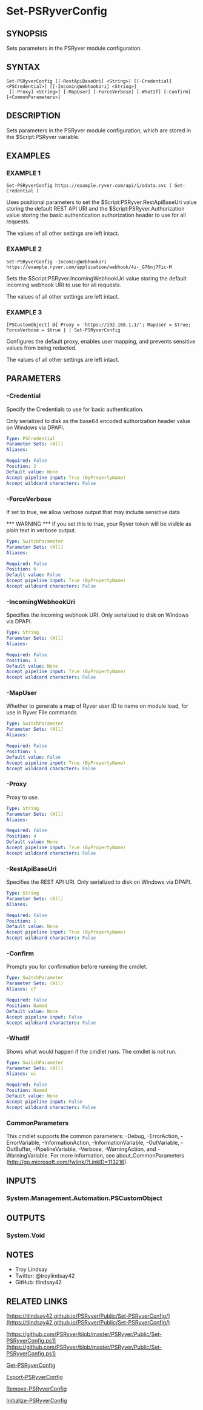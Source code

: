 # Set-PSRyverConfig

## SYNOPSIS
Sets parameters in the PSRyver module configuration.

## SYNTAX

```
Set-PSRyverConfig [[-RestApiBaseUri] <String>] [[-Credential] <PSCredential>] [[-IncomingWebhookUri] <String>]
 [[-Proxy] <String>] [-MapUser] [-ForceVerbose] [-WhatIf] [-Confirm] [<CommonParameters>]
```

## DESCRIPTION
Sets parameters in the PSRyver module configuration, which are stored in the
$Script:PSRyver variable.

## EXAMPLES

### EXAMPLE 1
```
Set-PSRyverConfig https://example.ryver.com/api/1/odata.svc ( Get-Credential )
```

Uses positional parameters to set the $Script:PSRyver.RestApiBaseUri value
storing the default REST API URI and the $Script:PSRyver.Authorization value
storing the basic authentication authorization header to use for all requests.

The values of all other settings are left intact.

### EXAMPLE 2
```
Set-PSRyverConfig -IncomingWebhookUri https://example.ryver.com/application/webhook/4z-_G76nj7Fic-M
```

Sets the $Script:PSRyver.IncomingWebhookUri value storing the default
incoming webhook URI to use for all requests.

The values of all other settings are left intact.

### EXAMPLE 3
```
[PSCustomObject] @{ Proxy = 'https://192.168.1.1/'; MapUser = $true; ForceVerbose = $true } | Set-PSRyverConfig
```

Configures the default proxy, enables user mapping, and prevents sensitive
values from being redacted.

The values of all other settings are left intact.

## PARAMETERS

### -Credential
Specify the Credentials to use for basic authentication.

Only serialized to disk as the base64 encoded authorization header value on
Windows via DPAPI.

```yaml
Type: PSCredential
Parameter Sets: (All)
Aliases:

Required: False
Position: 2
Default value: None
Accept pipeline input: True (ByPropertyName)
Accept wildcard characters: False
```

### -ForceVerbose
If set to true, we allow verbose output that may include sensitive data

*** WARNING ***
If you set this to true, your Ryver token will be visible as plain text in
verbose output.

```yaml
Type: SwitchParameter
Parameter Sets: (All)
Aliases:

Required: False
Position: 6
Default value: False
Accept pipeline input: True (ByPropertyName)
Accept wildcard characters: False
```

### -IncomingWebhookUri
Specifies the incoming webhook URI. 
Only serialized to disk on Windows via DPAPI.

```yaml
Type: String
Parameter Sets: (All)
Aliases:

Required: False
Position: 3
Default value: None
Accept pipeline input: True (ByPropertyName)
Accept wildcard characters: False
```

### -MapUser
Whether to generate a map of Ryver user ID to name on module load, for use in
Ryver File commands

```yaml
Type: SwitchParameter
Parameter Sets: (All)
Aliases:

Required: False
Position: 5
Default value: False
Accept pipeline input: True (ByPropertyName)
Accept wildcard characters: False
```

### -Proxy
Proxy to use.

```yaml
Type: String
Parameter Sets: (All)
Aliases:

Required: False
Position: 4
Default value: None
Accept pipeline input: True (ByPropertyName)
Accept wildcard characters: False
```

### -RestApiBaseUri
Specifies the REST API URI. 
Only serialized to disk on Windows via DPAPI.

```yaml
Type: String
Parameter Sets: (All)
Aliases:

Required: False
Position: 1
Default value: None
Accept pipeline input: True (ByPropertyName)
Accept wildcard characters: False
```

### -Confirm
Prompts you for confirmation before running the cmdlet.

```yaml
Type: SwitchParameter
Parameter Sets: (All)
Aliases: cf

Required: False
Position: Named
Default value: None
Accept pipeline input: False
Accept wildcard characters: False
```

### -WhatIf
Shows what would happen if the cmdlet runs.
The cmdlet is not run.

```yaml
Type: SwitchParameter
Parameter Sets: (All)
Aliases: wi

Required: False
Position: Named
Default value: None
Accept pipeline input: False
Accept wildcard characters: False
```

### CommonParameters
This cmdlet supports the common parameters: -Debug, -ErrorAction, -ErrorVariable, -InformationAction, -InformationVariable, -OutVariable, -OutBuffer, -PipelineVariable, -Verbose, -WarningAction, and -WarningVariable.
For more information, see about_CommonParameters (http://go.microsoft.com/fwlink/?LinkID=113216).

## INPUTS

### System.Management.Automation.PSCustomObject

## OUTPUTS

### System.Void

## NOTES
- Troy Lindsay
- Twitter: @troylindsay42
- GitHub: tlindsay42

## RELATED LINKS

[https://tlindsay42.github.io/PSRyver/Public/Set-PSRyverConfig/](https://tlindsay42.github.io/PSRyver/Public/Set-PSRyverConfig/)

[https://github.com/PSRyver/blob/master/PSRyver/Public/Set-PSRyverConfig.ps1](https://github.com/PSRyver/blob/master/PSRyver/Public/Set-PSRyverConfig.ps1)

[Get-PSRyverConfig]()

[Export-PSRyverConfig]()

[Remove-PSRyverConfig]()

[Initialize-PSRyverConfig]()

